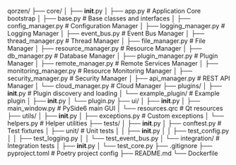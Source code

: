 qorzen/
├── core/
│   ├── __init__.py
│   ├── app.py                # Application Core bootstrap
│   ├── base.py               # Base classes and interfaces
│   ├── config_manager.py     # Configuration Manager
│   ├── logging_manager.py    # Logging Manager
│   ├── event_bus.py          # Event Bus Manager
│   ├── thread_manager.py     # Thread Manager
│   ├── file_manager.py       # File Manager
│   ├── resource_manager.py   # Resource Manager
│   ├── db_manager.py         # Database Manager
│   ├── plugin_manager.py     # Plugin Manager
│   ├── remote_manager.py     # Remote Services Manager
│   ├── monitoring_manager.py # Resource Monitoring Manager
│   ├── security_manager.py   # Security Manager
│   ├── api_manager.py        # REST API Manager
│   └── cloud_manager.py      # Cloud Manager
├── plugins/
│   ├── __init__.py           # Plugin discovery and loading
│   └── example_plugin/       # Example plugin
│       ├── __init__.py
│       └── plugin.py
├── ui/
│   ├── __init__.py
│   ├── main_window.py        # PySide6 main GUI
│   └── resources.qrc         # Qt resources
├── utils/
│   ├── __init__.py
│   ├── exceptions.py         # Custom exceptions
│   └── helpers.py            # Helper utilities
├── tests/
│   ├── __init__.py
│   ├── conftest.py           # Test fixtures
│   ├── unit/                 # Unit tests
│   │   ├── __init__.py
│   │   ├── test_config.py
│   │   ├── test_logging.py
│   │   └── test_event_bus.py
│   └── integration/          # Integration tests
│       ├── __init__.py
│       └── test_core.py
├── .gitignore
├── pyproject.toml            # Poetry project config
├── README.md
└── Dockerfile
